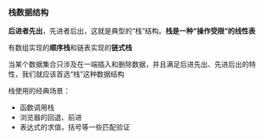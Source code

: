 ### 栈数据结构
**后进者先出**，先进者后出，这就是典型的“栈”结构。**栈是一种“操作受限”的线性表**

有数组实现的**顺序栈**和链表实现的**链式栈**

当某个数据集合只涉及在一端插入和删除数据，并且满足后进先出、先进后出的特性，我们就应该首选“栈”这种数据结构

栈使用的经典场景：
- 函数调用栈
- 浏览器的回退、前进
- 表达式的求值，括号等一些匹配验证